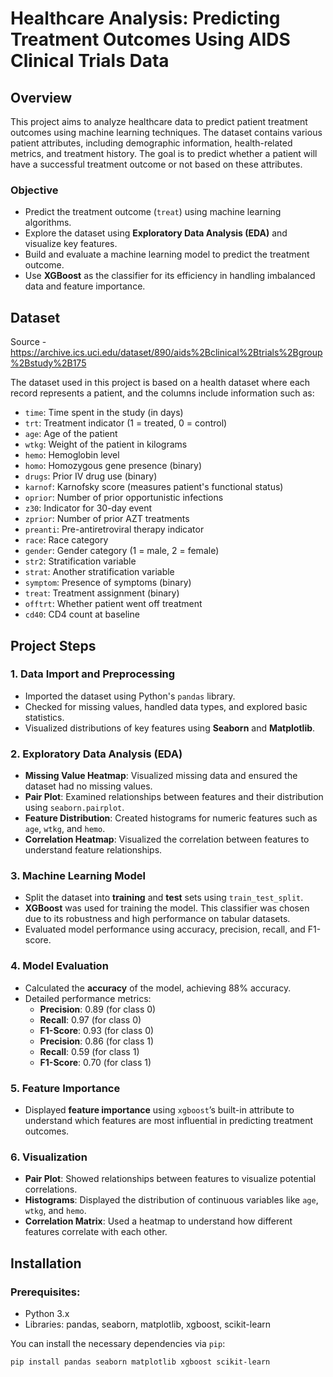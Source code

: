 # Healthcare Analysis: Predicting Treatment Outcomes Using AIDS Clinical Trials Data

## Overview
This project aims to analyze healthcare data to predict patient treatment outcomes using machine learning techniques. The dataset contains various patient attributes, including demographic information, health-related metrics, and treatment history. The goal is to predict whether a patient will have a successful treatment outcome or not based on these attributes.

### Objective
- Predict the treatment outcome (`treat`) using machine learning algorithms.
- Explore the dataset using **Exploratory Data Analysis (EDA)** and visualize key features.
- Build and evaluate a machine learning model to predict the treatment outcome.
- Use **XGBoost** as the classifier for its efficiency in handling imbalanced data and feature importance.

## Dataset

Source - https://archive.ics.uci.edu/dataset/890/aids%2Bclinical%2Btrials%2Bgroup%2Bstudy%2B175

The dataset used in this project is based on a health dataset where each record represents a patient, and the columns include information such as:
- `time`: Time spent in the study (in days)
- `trt`: Treatment indicator (1 = treated, 0 = control)
- `age`: Age of the patient
- `wtkg`: Weight of the patient in kilograms
- `hemo`: Hemoglobin level
- `homo`: Homozygous gene presence (binary)
- `drugs`: Prior IV drug use (binary)
- `karnof`: Karnofsky score (measures patient's functional status)
- `oprior`: Number of prior opportunistic infections
- `z30`: Indicator for 30-day event
- `zprior`: Number of prior AZT treatments
- `preanti`: Pre-antiretroviral therapy indicator
- `race`: Race category
- `gender`: Gender category (1 = male, 2 = female)
- `str2`: Stratification variable
- `strat`: Another stratification variable
- `symptom`: Presence of symptoms (binary)
- `treat`: Treatment assignment (binary)
- `offtrt`: Whether patient went off treatment
- `cd40`: CD4 count at baseline

## Project Steps

### 1. Data Import and Preprocessing
- Imported the dataset using Python's `pandas` library.
- Checked for missing values, handled data types, and explored basic statistics.
- Visualized distributions of key features using **Seaborn** and **Matplotlib**.

### 2. Exploratory Data Analysis (EDA)
- **Missing Value Heatmap**: Visualized missing data and ensured the dataset had no missing values.
- **Pair Plot**: Examined relationships between features and their distribution using `seaborn.pairplot`.
- **Feature Distribution**: Created histograms for numeric features such as `age`, `wtkg`, and `hemo`.
- **Correlation Heatmap**: Visualized the correlation between features to understand feature relationships.

### 3. Machine Learning Model
- Split the dataset into **training** and **test** sets using `train_test_split`.
- **XGBoost** was used for training the model. This classifier was chosen due to its robustness and high performance on tabular datasets.
- Evaluated model performance using accuracy, precision, recall, and F1-score.

### 4. Model Evaluation
- Calculated the **accuracy** of the model, achieving 88% accuracy.
- Detailed performance metrics:
  - **Precision**: 0.89 (for class 0)
  - **Recall**: 0.97 (for class 0)
  - **F1-Score**: 0.93 (for class 0)
  - **Precision**: 0.86 (for class 1)
  - **Recall**: 0.59 (for class 1)
  - **F1-Score**: 0.70 (for class 1)
  
### 5. Feature Importance
- Displayed **feature importance** using `xgboost`’s built-in attribute to understand which features are most influential in predicting treatment outcomes.

### 6. Visualization
- **Pair Plot**: Showed relationships between features to visualize potential correlations.
- **Histograms**: Displayed the distribution of continuous variables like `age`, `wtkg`, and `hemo`.
- **Correlation Matrix**: Used a heatmap to understand how different features correlate with each other.

## Installation

### Prerequisites:
- Python 3.x
- Libraries: pandas, seaborn, matplotlib, xgboost, scikit-learn

You can install the necessary dependencies via `pip`:

```bash
pip install pandas seaborn matplotlib xgboost scikit-learn
